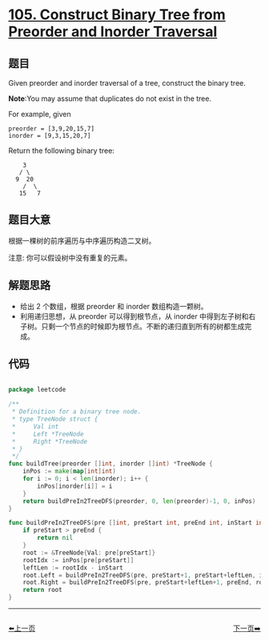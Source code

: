 # [105. Construct Binary Tree from Preorder and Inorder Traversal](https://leetcode.com/problems/construct-binary-tree-from-preorder-and-inorder-traversal/)


## 题目

Given preorder and inorder traversal of a tree, construct the binary tree.

**Note**:You may assume that duplicates do not exist in the tree.

For example, given

    preorder = [3,9,20,15,7]
    inorder = [9,3,15,20,7]

Return the following binary tree:

		3
       / \
      9  20
        /  \
       15   7



## 题目大意

根据一棵树的前序遍历与中序遍历构造二叉树。

注意:
你可以假设树中没有重复的元素。


## 解题思路

- 给出 2 个数组，根据 preorder 和 inorder 数组构造一颗树。
- 利用递归思想，从 preorder 可以得到根节点，从 inorder 中得到左子树和右子树。只剩一个节点的时候即为根节点。不断的递归直到所有的树都生成完成。


## 代码

```go

package leetcode

/**
 * Definition for a binary tree node.
 * type TreeNode struct {
 *     Val int
 *     Left *TreeNode
 *     Right *TreeNode
 * }
 */
func buildTree(preorder []int, inorder []int) *TreeNode {
	inPos := make(map[int]int)
	for i := 0; i < len(inorder); i++ {
		inPos[inorder[i]] = i
	}
	return buildPreIn2TreeDFS(preorder, 0, len(preorder)-1, 0, inPos)
}

func buildPreIn2TreeDFS(pre []int, preStart int, preEnd int, inStart int, inPos map[int]int) *TreeNode {
	if preStart > preEnd {
		return nil
	}
	root := &TreeNode{Val: pre[preStart]}
	rootIdx := inPos[pre[preStart]]
	leftLen := rootIdx - inStart
	root.Left = buildPreIn2TreeDFS(pre, preStart+1, preStart+leftLen, inStart, inPos)
	root.Right = buildPreIn2TreeDFS(pre, preStart+leftLen+1, preEnd, rootIdx+1, inPos)
	return root
}

```


----------------------------------------------
<div style="display: flex;justify-content: space-between;align-items: center;">
<p><a href="https://books.halfrost.com/leetcode/ChapterFour/0104.Maximum-Depth-of-Binary-Tree/">⬅️上一页</a></p>
<p><a href="https://books.halfrost.com/leetcode/ChapterFour/0106.Construct-Binary-Tree-from-Inorder-and-Postorder-Traversal/">下一页➡️</a></p>
</div>
